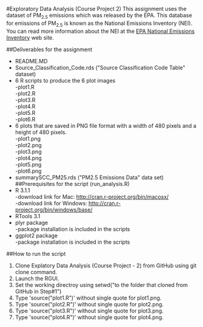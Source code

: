 #Exploratory Data Analysis (Course Project 2)
This assignment uses the dataset of PM<sub>2.5</sub> emissions which was released by the EPA. This database for emissions of PM<sub>2.5</sub> is known as the National Emissions Inventory (NEI). You can read more information about the NEI at the <a href="http://www.epa.gov/ttn/chief/eiinformation.html" target="_blank"> EPA National Emissions Inventory</a> web site. 

##Deliverables for the assignment
* README.MD
* Source_Classification_Code.rds ("Source Classification Code Table" dataset)
* 6 R scripts to produce the 6 plot images<br/>
  -plot1.R <br/>
  -plot2.R <br/>
  -plot3.R <br/>
  -plot4.R <br/>
  -plot5.R <br/>
  -plot6.R <br/>
* 6 plots that are saved in PNG file format with a width of 480 pixels and a height of 480 pixels. <br/>
  -plot1.png <br/>
  -plot2.png <br/>
  -plot3.png <br/>
  -plot4.png <br/> 
  -plot5.png <br/> 
  -plot6.png <br/> 
* summarySCC_PM25.rds ("PM2.5 Emissions Data" data set)
##Prerequisites for the script (run_analysis.R)
* R 3.1.1 <br/>
 -download link for Mac: http://cran.r-project.org/bin/macosx/ <br/> 
 -download link for Windows: http://cran.r-project.org/bin/windows/base/ <br/> 
* RTools 3.1
* plyr package <br/>
 -package installation is included in the scripts
* ggplot2 package <br/>
 -package installation is included in the scripts

##How to run the script
1. Clone Explatory Data Analysis (Course Project - 2)  from GitHub using git clone command.
2. Launch the RGUI.
3. Set the working directroy using setwd("to the folder that cloned from GitHub in Step#1")
4. Type 'source("plot1.R")' without single quote for plot1.png.
5. Type 'source("plot2.R")' without single quote for plot2.png.
6. Type 'source("plot3.R")' without single quote for plot3.png.
7. Type 'source("plot4.R")' without single quote for plot4.png.